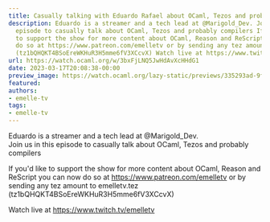 ```yaml
---
title: Casually talking with Eduardo Rafael about OCaml, Tezos and probably compilers
description: Eduardo is a streamer and a tech lead at @Marigold_Dev. Join us in this
  episode to casually talk about OCaml, Tezos and probably compilers If you'd like
  to support the show for more content about OCaml, Reason and ReScript you can now
  do so at https://www.patreon.com/emelletv or by sending any tez amount to emelletv.tez
  (tz1bQHQKT4BSoEreWKHuR3H5mme6fV3XCcvX) Watch live at https://www.twitch.tv/emelletv
url: https://watch.ocaml.org/w/3bxFjLNQ5JwHdAvXcHHdG1
date: 2023-03-17T20:08:38-00:00
preview_image: https://watch.ocaml.org/lazy-static/previews/335293ad-9f20-4271-b792-652e97b88be2.jpg
featured:
authors:
- emelle-tv
tags:
- emelle-tv
---
```


<p>Eduardo is a streamer and a tech lead at @Marigold_Dev.<br/>
Join us in this episode to casually talk about OCaml, Tezos and probably compilers</p>
<p>If you'd like to support the show for more content about OCaml, Reason and ReScript you can now do so at <a href="https://www.patreon.com/emelletv" target="_blank" rel="noopener noreferrer">https://www.patreon.com/emelletv</a> or by sending any tez amount to emelletv.tez (tz1bQHQKT4BSoEreWKHuR3H5mme6fV3XCcvX)</p>
<p>Watch live at <a href="https://www.twitch.tv/emelletv" target="_blank" rel="noopener noreferrer">https://www.twitch.tv/emelletv</a></p>

